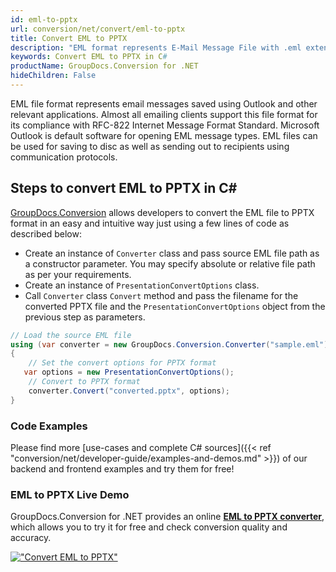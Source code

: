 ```yaml
---
id: eml-to-pptx
url: conversion/net/convert/eml-to-pptx
title: Convert EML to PPTX
description: "EML format represents E-Mail Message File with .eml extension. Learn how to convert EML to PPTX file programmatically in C# language using GroupDocs.Conversion for .NET library."
keywords: Convert EML to PPTX in C#
productName: GroupDocs.Conversion for .NET
hideChildren: False
---
```


EML file format represents email messages saved using Outlook and other relevant applications. Almost all emailing clients support this file format for its compliance with RFC-822 Internet Message Format Standard. Microsoft Outlook is default software for opening EML message types. EML files can be used for saving to disc as well as sending out to recipients using communication protocols.

## Steps to convert EML to PPTX in C#

[GroupDocs.Conversion](https://products.groupdocs.com/conversion/net) allows developers to convert the EML file to PPTX format in an easy and intuitive way just using a few lines of code as described below:

* Create an instance of `Converter` class and pass source EML file path as a constructor parameter. You may specify absolute or relative file path as per your requirements. 
* Create an instance of `PresentationConvertOptions` class.
* Call `Converter` class `Convert` method and pass the filename for the converted PPTX file and the `PresentationConvertOptions` object from the previous step as parameters.

```csharp
// Load the source EML file
using (var converter = new GroupDocs.Conversion.Converter("sample.eml"))
{
    // Set the convert options for PPTX format
   var options = new PresentationConvertOptions();
    // Convert to PPTX format
    converter.Convert("converted.pptx", options);
}
```

### Code Examples

Please find more [use-cases and complete C# sources]({{< ref "conversion/net/developer-guide/examples-and-demos.md" >}}) of our backend and frontend examples and try them for free!

### EML to PPTX Live Demo

GroupDocs.Conversion for .NET provides an online [**EML to PPTX converter**](https://products.groupdocs.app/conversion/eml-to-pptx), which allows you to try it for free and check conversion quality and accuracy.

[!["Convert EML to PPTX"](conversion/net/images/convert-to-pptx/convert-eml-to-pptx.png)](https://products.groupdocs.app/conversion/eml-to-pptx)